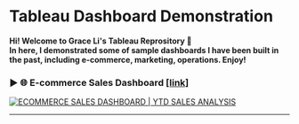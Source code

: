 # Tableau Dashboard Demonstration

**Hi! Welcome to Grace Li's Tableau Reprository :white_heart:
<br> In here, I demonstrated some of sample dashboards I have been built in the past, including e-commerce, marketing, operations. Enjoy!**

### ► 🌐 E-commerce Sales Dashboard [[link]](https://public.tableau.com/views/EcommerceSalesDashboard_17275144328450/Dashboard1?:language=en-US&:sid=&:redirect=auth&:display_count=n&:origin=viz_share_link)

<div class='tableauPlaceholder' id='viz1727514680983' style='position: relative'><noscript><a href='#'><img alt='ECOMMERCE SALES DASHBOARD | YTD SALES ANALYSIS ' src='https:&#47;&#47;public.tableau.com&#47;static&#47;images&#47;Ec&#47;EcommerceSalesDashboard_17275144328450&#47;Dashboard1&#47;1_rss.png' style='border: none' /></a></noscript><object class='tableauViz'  style='display:none;'><param name='host_url' value='https%3A%2F%2Fpublic.tableau.com%2F' /> <param name='embed_code_version' value='3' /> <param name='site_root' value='' /><param name='name' value='EcommerceSalesDashboard_17275144328450&#47;Dashboard1' /><param name='tabs' value='no' /><param name='toolbar' value='yes' /><param name='static_image' value='https:&#47;&#47;public.tableau.com&#47;static&#47;images&#47;Ec&#47;EcommerceSalesDashboard_17275144328450&#47;Dashboard1&#47;1.png' /> <param name='animate_transition' value='yes' /><param name='display_static_image' value='yes' /><param name='display_spinner' value='yes' /><param name='display_overlay' value='yes' /><param name='display_count' value='yes' /><param name='language' value='en-US' /></object></div>

<tableau-viz id="tableauViz"       
  src='https://public.tableau.com/views/EcommerceSalesDashboard_17275144328450/Dashboard1?:language=en-US&:sid=&:redirect=auth&:display_count=n&:origin=viz_share_link'      
  height='600px' width='600px' toolbar='bottom' hide-tabs>
</tableau-viz>

------------
